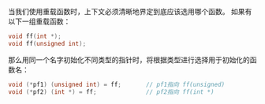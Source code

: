 当我们使用重载函数时，上下文必须清晰地界定到底应该选用哪个函数。
如果有以下一组重载函数：
```c++
void ff(int *);
void ff(unsigned int);
```
那么用同一个名字初始化不同类型的指针时，将根据类型进行选择用于初始化的函数名：
```c++
void (*pf1) (unsigned int) = ff;       // pf1指向 ff(unsigned)
void (*pf2) (int *) = ff;              // pf2指向 ff(int *)
```
